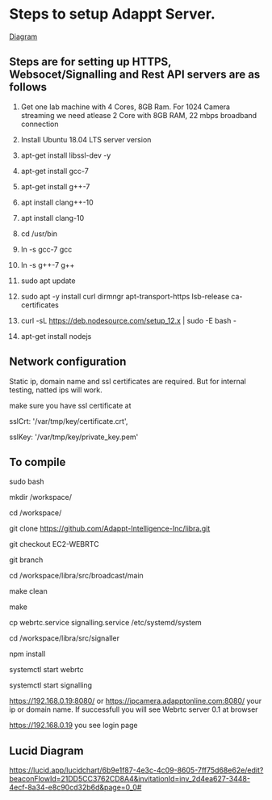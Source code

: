# Steps to setup Adappt Server. 
[Diagram](serversetup.jpeg)

## Steps are for setting up HTTPS, Websocet/Signalling and Rest API servers are as follows  

1. Get one lab machine with 4 Cores, 8GB Ram.  For 1024 Camera streaming we need atlease 2 Core with 8GB RAM, 22 mbps broadband connection

2. Install Ubuntu 18.04 LTS server version 

3. apt-get install libssl-dev -y

4. apt-get install gcc-7

5. apt-get install g++-7

6. apt install clang++-10

7. apt install clang-10

9. cd /usr/bin

9. ln -s gcc-7 gcc

10. ln -s g++-7 g++

11. sudo apt update

12. sudo apt -y install curl dirmngr apt-transport-https lsb-release ca-certificates

13. curl -sL https://deb.nodesource.com/setup_12.x | sudo -E bash -

14. apt-get install nodejs


## Network configuration

Static ip, domain name and ssl certificates are required.  But for internal testing, natted ips will work.

make sure you have  ssl certificate at 

sslCrt: '/var/tmp/key/certificate.crt',

sslKey: '/var/tmp/key/private_key.pem'


## To compile

sudo bash

mkdir /workspace/

cd /workspace/

git clone https://github.com/Adappt-Intelligence-Inc/libra.git 

git checkout EC2-WEBRTC

git branch 

cd /workspace/libra/src/broadcast/main

make clean

make 

cp  webrtc.service  signalling.service /etc/systemd/system

cd /workspace/libra/src/signaller

npm install 

systemctl start webrtc

systemctl start signalling

https://192.168.0.19:8080/ or  https://ipcamera.adapptonline.com:8080/  your ip or domain name.  If successfull you will see Webrtc server 0.1 at browser


https://192.168.0.19   you see login page





## Lucid Diagram
https://lucid.app/lucidchart/6b9e1f87-4e3c-4c09-8605-7ff75d68e62e/edit?beaconFlowId=21DD5CC3762CD8A4&invitationId=inv_2d4ea627-3448-4ecf-8a34-e8c90cd32b6d&page=0_0#
